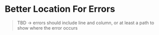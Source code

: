 # Better Location For Errors

> TBD -> errors should include line and column, or at least a path to show
> where the error occurs
